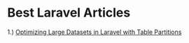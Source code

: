 # Best Laravel Articles

1.) [Optimizing Large Datasets in Laravel with Table Partitions](https://medium.com/@babarmalik6444/optimizing-large-datasets-in-laravel-with-table-partitioning-20dc2623dab0) 
